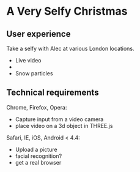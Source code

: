 # A Very Selfy Christmas

## User experience
Take a selfy with Alec at various London locations.

- Live video
- 
- Snow particles



## Technical requirements

Chrome, Firefox, Opera:
- Capture input from a video camera
- place video on a 3d object in THREE.js

Safari, IE, iOS, Android < 4.4:
- Upload a picture
- facial recognition?
- get a real browser
